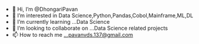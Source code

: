 - 👋 Hi, I’m @DhongariPavan
- 👀 I’m interested in Data Science,Python,Pandas,Cobol,Mainframe,ML,DL
- 🌱 I’m currently learning ...Data Science
- 💞️ I’m looking to collaborate on ...Data Science related projects
- 📫 How to reach me ...pavanvds.137@gmail.com

<!---
DhongariPavan/DhongariPavan is a ✨ special ✨ repository because its `README.md` (this file) appears on your GitHub profile.
You can click the Preview link to take a look at your changes.
--->
